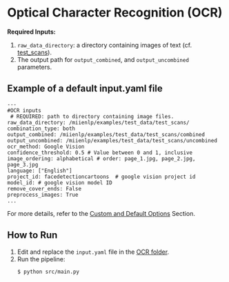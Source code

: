 # Optical Character Recognition (OCR)

**Required Inputs:**
1. `raw_data_directory`: a directory containing images of text (cf. [test_scans](https://github.com/miielab/miienlp/tree/main/examples/test_data/test_scans)).
2. The output path for `output_combined`, and `output_uncombined` parameters. 

## Example of a default input.yaml file

```
---
#OCR inputs
 # REQUIRED: path to directory containing image files. 
raw_data_directory: /miienlp/examples/test_data/test_scans/ 
combination_type: both
output_combined: /miienlp/examples/test_data/test_scans/combined   
output_uncombined: /miienlp/examples/test_data/test_scans/uncombined
ocr_method: Google Vision 
confidence_threshold: 0.5 # Value between 0 and 1, inclusive
image_ordering: alphabetical # order: page_1.jpg, page_2.jpg, page_3.jpg
language: ["English"]
project_id: facedetectioncartoons  # google vision project id
model_id: # google vision model ID
remove_cover_ends: False
preprocess_images: True
...
```

For more details, refer to the [Custom and Default Options](https://github.com/miielab/miienlp/blob/main/documentation/developer_documentation/ocr.md) Section.



## How to Run

1. Edit and replace the `input.yaml` file in the [OCR folder](https://github.com/miielab/miienlp/tree/main/miienlp/ocr/src).
2. Run the pipeline:
    ```
    $ python src/main.py
    ```





